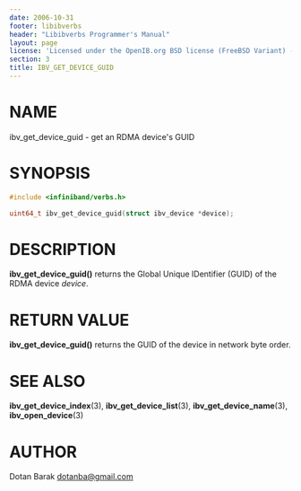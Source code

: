 ```yaml
---
date: 2006-10-31
footer: libibverbs
header: "Libibverbs Programmer's Manual"
layout: page
license: 'Licensed under the OpenIB.org BSD license (FreeBSD Variant) - See COPYING.md'
section: 3
title: IBV_GET_DEVICE_GUID
---
```


# NAME

ibv_get_device_guid - get an RDMA device's GUID

# SYNOPSIS

```c
#include <infiniband/verbs.h>

uint64_t ibv_get_device_guid(struct ibv_device *device);
```

# DESCRIPTION

**ibv_get_device_guid()** returns the Global Unique IDentifier (GUID) of the
RDMA device *device*.

# RETURN VALUE

**ibv_get_device_guid()** returns the GUID of the device in network byte
order.

# SEE ALSO
**ibv_get_device_index**(3),
**ibv_get_device_list**(3),
**ibv_get_device_name**(3),
**ibv_open_device**(3)

# AUTHOR

Dotan Barak <dotanba@gmail.com>
